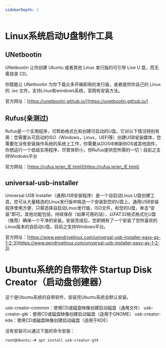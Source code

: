 ```yaml
---
sidebarDepth: 3
---
```


# Linux系统启动U盘制作工具

## UNetbootin

UNetbootin 让你创建 Ubuntu 或者其他 Linux 发行版的可引导 Live U 盘，而无需烧录 CD。

你既能让 UNetbootin 为你下载众多开箱即用的发行版，或者提供你自己的 Linux 的 .iso 文件。支持Linux和windows系统，官网有安装方法。


官方网址：[https://unetbootin.github.io/](https://unetbootin.github.io/)

 
## Rufus(亲测过)

Rufus是一个实用程序，可帮助格式化和创建可启动的U盘。它对以下情况特别有用：您需要从可启动的ISO（Windows，Linux，UEFI等）创建USB安装媒体，您需要在没有安装操作系统的系统上工作，你需要从DOS中刷新BIOS或其他固件，你想运行一个低级实用程序，尽管体积小，但Rufus提供您所需的一切！目前之支持Windows平台



官方网站：[https://rufus.ie/en_IE.html](https://rufus.ie/en_IE.html)

 

## universal-usb-installer

Universal USB Installer（通用USB安装程序）是一个自启动Linux U盘创建工具，您可从大量精选的Linux发行版中挑选一个安装到您的U盘上。通用USB安装程序使用方便，只需选择自启动Linux发行版，ISO文件，和您的U盘，单击“安装”即可。其他功能包括，持续保存（如果可用的话），以FAT32格式格式化U盘（推荐）确保一个干净的安装。安装完成后，您即拥有了一个安装了您所喜欢的Linux版本的自启动U盘。目前之支持Windows平台。



官方网址：[https://www.pendrivelinux.com/universal-usb-installer-easy-as-1-2-3](https://www.pendrivelinux.com/universal-usb-installer-easy-as-1-2-3)

 

#  Ubuntu系统的自带软件 Startup Disk Creator（启动盘创建器）

这个是Ubuntu系统的自带软件，安装完Ubuntu系统会默认安装。

usb-creator-common：使用CD或磁盘映像创建启动磁盘（通用文件）
usb-creator-gtk：使用CD或磁盘映像创建启动磁盘（适用于GNOME）
usb-creator-kde：使用CD或磁盘映像创建启动磁盘（适用于KDE）

没有安装可以通过下面的命令安装：
``` bash
root@Ubuntu:~# apt install usb-creator-gtk
```